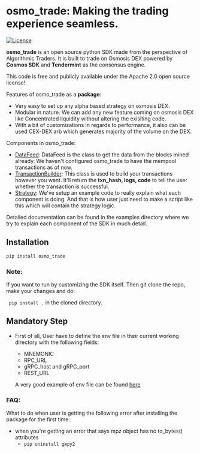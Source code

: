 
osmo_trade: Making the trading experience seamless.
====================================

[![License](https://img.shields.io/badge/License-Apache%202.0-informational.svg)](https://github.com/hachi-27/osmosis_grant/blob/main/LICENSE.md)

**osmo_trade** is an open source python SDK made from the perspective of Algorithmic Traders. It is built to trade on Osmosis DEX powered by **Cosmos SDK** and **Tendermint** as the consensus engine. 

This code is free and publicly available under the Apache 2.0 open source license!

Features of osmo_trade as a **package**: 
- Very easy to set up any alpha based strategy on osmosis DEX.
- Modular in nature. We can add any new feature coming on osmosis DEX like Concentrated liquidity without altering the exisiting code.
- With a bit of customizations in regards to performance, it also can be used CEX-DEX arb which generates majority of the volume on the DEX.

Components in osmo_trade:
* [DataFeed](https://github.com/hachi-27/osmosis_grant/blob/main/src/data_feed.py#L20): DataFeed is the class to get the data from the blocks mined already. We haven't configured osmo_trade to have the mempool transactions as of now.
* [TransactionBuilder](https://github.com/hachi-27/osmosis_grant/blob/main/src/transaction_build.py#L9): This class is used to build your transactions however you want. It'll return the **txn_hash, logs, code** to tell the user whether the transaction is successful.
* [Strategy](https://github.com/hachi-27/osmosis_grant/blob/main/main.py): We've setup an example code to really explain what each component is doing. And that is how user just need to make a script like this which will contain the strategy logic.

Detailed documentation can be found in the examples directory where we try to explain each component of the SDK in much detail.

## Installation

```python 
pip install osmo_trade 
```

### Note:
If you want to run by customizing the SDK itself. Then git clone the repo, make your changes and do:

`` pip install .`` in the cloned directory.

## Mandatory Step

- First of all, User have to define the env file in their current working directory with the following fields:

  * MNEMONIC
  * RPC_URL
  * gRPC_host and gRPC_port
  * REST_URL

  A very good example of env file can be found [here](https://github.com/0xmercury/osmo_trade/blob/master/envs/strategy.env)

### FAQ:
What to do when user is getting the following error after installing the package for the first time:
* when you're getting an error that says mpz object has no to_bytes() attributes
  * ``pip uninstall gmpy2``
